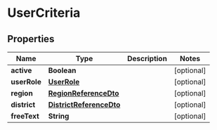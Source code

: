 # UserCriteria

## Properties
Name | Type | Description | Notes
------------ | ------------- | ------------- | -------------
**active** | **Boolean** |  |  [optional]
**userRole** | [**UserRole**](UserRole.md) |  |  [optional]
**region** | [**RegionReferenceDto**](RegionReferenceDto.md) |  |  [optional]
**district** | [**DistrictReferenceDto**](DistrictReferenceDto.md) |  |  [optional]
**freeText** | **String** |  |  [optional]
